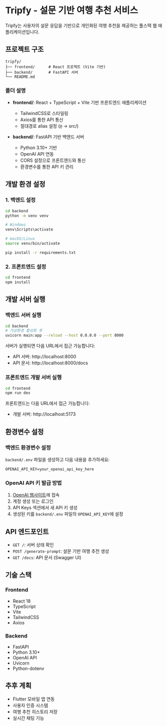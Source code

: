 # Tripfy - 설문 기반 여행 추천 서비스

Tripfy는 사용자의 설문 응답을 기반으로 개인화된 여행 추천을 제공하는 풀스택 웹 애플리케이션입니다.

## 프로젝트 구조

```
tripfy/
├── frontend/      # React 프로젝트 (Vite 기반)
├── backend/       # FastAPI 서버
└── README.md
```

### 폴더 설명

- **frontend/**: React + TypeScript + Vite 기반 프론트엔드 애플리케이션
  - TailwindCSS로 스타일링
  - Axios를 통한 API 통신
  - 절대경로 alias 설정 (`@` → src/)

- **backend/**: FastAPI 기반 백엔드 서버
  - Python 3.10+ 기반
  - OpenAI API 연동
  - CORS 설정으로 프론트엔드와 통신
  - 환경변수를 통한 API 키 관리

## 개발 환경 설정

### 1. 백엔드 설정

```bash
cd backend
python -m venv venv

# Windows
venv\Scripts\activate

# macOS/Linux
source venv/bin/activate

pip install -r requirements.txt
```

### 2. 프론트엔드 설정

```bash
cd frontend
npm install
```

## 개발 서버 실행

### 백엔드 서버 실행

```bash
cd backend
# 가상환경 활성화 후
uvicorn main:app --reload --host 0.0.0.0 --port 8000
```

서버가 실행되면 다음 URL에서 접근 가능합니다:
- API 서버: http://localhost:8000
- API 문서: http://localhost:8000/docs

### 프론트엔드 개발 서버 실행

```bash
cd frontend
npm run dev
```

프론트엔드는 다음 URL에서 접근 가능합니다:
- 개발 서버: http://localhost:5173

## 환경변수 설정

### 백엔드 환경변수 설정

`backend/.env` 파일을 생성하고 다음 내용을 추가하세요:

```env
OPENAI_API_KEY=your_openai_api_key_here
```

### OpenAI API 키 발급 방법

1. [OpenAI 웹사이트](https://platform.openai.com/)에 접속
2. 계정 생성 또는 로그인
3. API Keys 섹션에서 새 API 키 생성
4. 생성된 키를 `backend/.env` 파일의 `OPENAI_API_KEY`에 설정

## API 엔드포인트

- `GET /`: 서버 상태 확인
- `POST /generate-prompt`: 설문 기반 여행 추천 생성
- `GET /docs`: API 문서 (Swagger UI)

## 기술 스택

### Frontend
- React 18
- TypeScript
- Vite
- TailwindCSS
- Axios

### Backend
- FastAPI
- Python 3.10+
- OpenAI API
- Uvicorn
- Python-dotenv

## 추후 계획

- Flutter 모바일 앱 연동
- 사용자 인증 시스템
- 여행 추천 히스토리 저장
- 실시간 채팅 기능 